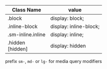 | Class Name           | value                  |
| -------------------- | ---------------------- |
| .block               | display: block;        |
| .inline-block        | display: inline-block; |
| .sm-inline.inline    | display: inline;       |
| .hidden<br/>[hidden] | display: hidden        |

prefix `sm-`, `md-` or `lg-` for media query modifiers
